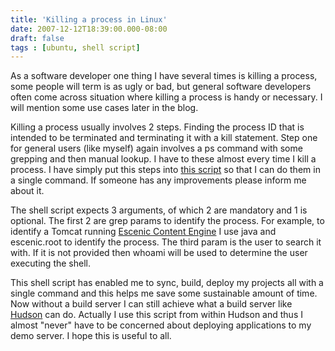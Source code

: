 ```yaml
---
title: 'Killing a process in Linux'
date: 2007-12-12T18:39:00.000-08:00
draft: false
tags : [ubuntu, shell script]
---
```


As a software developer one thing I have several times is killing a process, some people will term is as ugly or bad, but general software developers often come across situation where killing a process is handy or necessary. I will mention some use cases later in the blog.  
  
Killing a process usually involves 2 steps. Finding the process ID that is intended to be terminated and terminating it with a kill statement. Step one for general users (like myself) again involves a ps command with some grepping and then manual lookup. I have to these almost every time I kill a process. I have simply put this steps into [this script](http://imyousuf.100webspace.net/blog-demo/shell-script/generic_process_kill.txt) so that I can do them in a single command. If someone has any improvements please inform me about it.  
  
The shell script expects 3 arguments, of which 2 are mandatory and 1 is optional. The first 2 are grep params to identify the process. For example, to identify a Tomcat running [Escenic Content Engine](http://www.escenic.com) I use java and escenic.root to identify the process. The third param is the user to search it with. If it is not provided then whoami will be used to determine the user executing the shell.  
  
  
This shell script has enabled me to sync, build, deploy my projects all with a single command and this helps me save some sustainable amount of time. Now without a build server I can still achieve what a build server like [Hudson](http://hudson.dev.java.net/) can do. Actually I use this script from within Hudson and thus I almost "never" have to be concerned about deploying applications to my demo server. I hope this is useful to all.